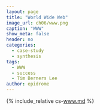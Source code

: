 ```yaml
---
layout: page
title: "World Wide Web"
image_url: ch06/www.png
caption: "WWW"
show_meta: false
header: no
categories:
  - case-study
  - synthesis
tags:
  - WWW
  - success
  - Tim Berners Lee
author: epidrome
---
```


{% include_relative cs-www.md %}

